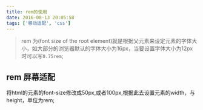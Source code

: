 ```yaml
---
title: rem的使用
date: 2016-08-13 20:05:58
tags: ['移动适配', 'css']
---
```

> rem 为(font size of the root element)就是根据父元素来设定元素的字体大小，如大部分的浏览器默认的字体大小为16px，当要设置字体大小为12px时可以写`0.75rem`;  

## rem 屏幕适配
将html的元素的font-size修改成50px,或者100px,根据此去设置元素的width，与height，单位为rem;
